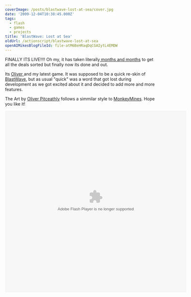 ```yaml
---
coverImage: /posts/blastwave-lost-at-sea/cover.jpg
date: '2009-12-04T10:38:45.000Z'
tags:
  - flash
  - games
  - projects
title: 'BlastWave: Lost at Sea'
oldUrl: /actionscript/blastwave-lost-at-sea
openAIMikesBlogFileId: file-atM6BeHRaqDqCGAIytL4EMDW
---
```


FINALLY ITS LIVE!!!! Oh my, it has taken literally[ months and months](https://www.mikecann.co.uk/personal-project/the-next-one-blast-wave-2/) to get all the deals sorted but finally now its done and out.

Its [Oliver ](https://www.olip.co.uk/)and my latest game. It was supposed to be a quick re-skin of [BlastWave](https://www.mikecann.co.uk/flash/blast-wave/), but as usual "quick" was a word that got lost during development as we got excited about it and decided to add more and more features.

The Art by [Oliver Pitceathly](https://www.olip.co.uk/) follows a simmilar style to [MonkeyMines](https://www.mikecann.co.uk/personal-project/monkey-mines/). Hope you like it!

<!-- more -->

<object style="width: 600px; height: 600px;" classid="clsid:d27cdb6e-ae6d-11cf-96b8-444553540000" width="600" height="600" codebase="https://download.macromedia.com/pub/shockwave/cabs/flash/swflash.cab#version=6,0,40,0"><param name="src" value="https://www.mikecann.co.uk/projects/blastwave2/blastwave.swf" /><embed style="width: 600px; height: 600px;" type="application/x-shockwave-flash" width="600" height="600" src="https://www.mikecann.co.uk/projects/blastwave2/blastwave.swf"></embed></object>
